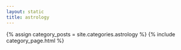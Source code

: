 ```yaml
---
layout: static
title: astrology
---
```


{% assign category_posts = site.categories.astrology %}
{% include category_page.html %}

